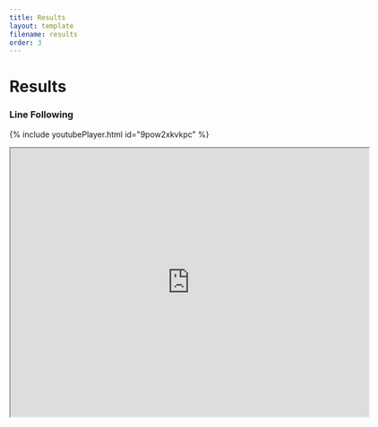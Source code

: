 ```yaml
---
title: Results
layout: template
filename: results
order: 3
--- 
```


# Results






### Line Following

{% include youtubePlayer.html id="9pow2xkvkpc" %}

<iframe src="https://drive.google.com/file/d/1Npw3HFhAcBQyDwYyBB3jv5_4fp8II12X/preview" width="640" height="480"></iframe>